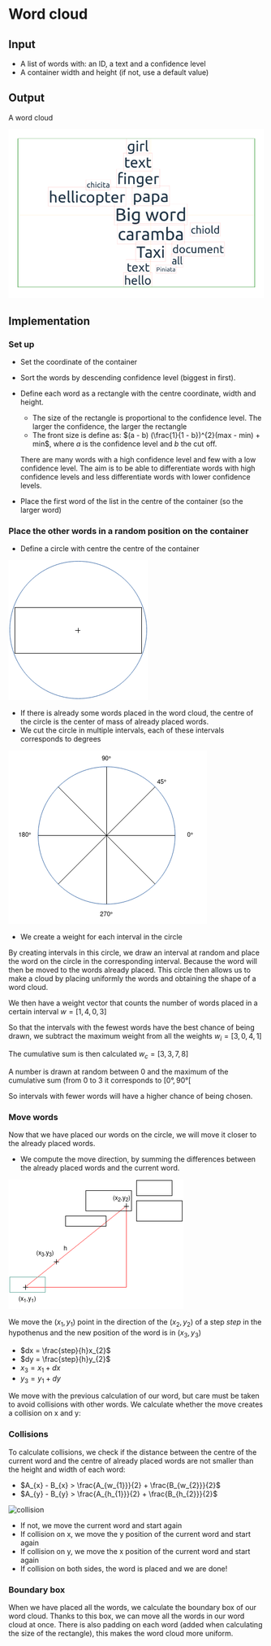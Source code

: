 # Word cloud

## Input

- A list of words with: an ID, a text and a confidence level  
- A container width and height (if not, use a default value)

## Output

A word cloud

![word_cloud](docs/word_cloud.png)

## Implementation

### Set up
- Set the coordinate of the container
- Sort the words by descending confidence level (biggest in first).
- Define each word as a rectangle with the centre coordinate, width and height.
  - The size of the rectangle is proportional to the confidence level. The larger the confidence, the larger the rectangle
  - The front size is define as: $(a - b) (\frac{1}{1 - b})^{2}(max - min) + min$, where $a$ is the confidence level and $b$ the cut off.
  
  There are many words with a high confidence level and few with a low confidence level. The aim is to be able to differentiate words with high confidence levels and less differentiate words with lower confidence levels. 
- Place the first word of the list in the centre of the container (so the larger word)

### Place the other words in a random position on the container
- Define a circle with centre the centre of the container

 ![container](docs/circleparent.png)

  - If there is already some words placed in the word cloud, the centre of the circle is the center of mass of already placed words.
- We cut the circle in multiple intervals, each of these intervals corresponds to degrees

![intervals](docs/circleintervals.png)

  - We create a weight for each interval in the circle
   
By creating intervals in this circle, we draw an interval at random and place the word on the circle in the corresponding interval.
Because the word will then be moved to the words already placed. This circle then allows us to make a cloud by placing uniformly the words and obtaining the shape of a word cloud.

We then have a weight vector that counts the number of words placed in a certain interval
$w = [1, 4, 0, 3]$

So that the intervals with the fewest words have the best chance of being drawn, we subtract the maximum weight from all the weights $w_{i} = [3, 0, 4, 1]$

The cumulative sum is then calculated $w_{c} = [3, 3, 7, 8]$

A number is drawn at random between 0 and the maximum of the cumulative sum (from 0 to 3 it corresponds to $[0°, 90°[$

So intervals with fewer words will have a higher chance of being chosen.

### Move words
Now that we have placed our words on the circle, we will move it closer to the already placed words.

- We compute the move direction, by summing the differences between the already placed words and the current word.

![moveWord](docs/moveword.drawio.png)

We move the $(x_{1}, y_{1})$ point in the direction of the $(x_{2}, y_{2})$ of a step $step$ in the hypothenus and the new position of the word is in $(x_{3}, y_{3})$
- $dx = \frac{step}{h}x_{2}$
- $dy = \frac{step}{h}y_{2}$
- $x_{3} = x_{1} + dx$
- $y_{3} = y_{1} + dy$


We move with the previous calculation of our word, but care must be taken to avoid collisions with other words.
We calculate whether the move creates a collision on x and y:

### Collisions
To calculate collisions, we check if the distance between the centre of the current word and the centre of already placed words are not smaller than the height and width of each word:
- $A_{x} - B_{x} > \frac{A_{w_{1}}}{2} + \frac{B_{w_{2}}}{2}$
- $A_{y} - B_{y} > \frac{A_{h_{1}}}{2} + \frac{B_{h_{2}}}{2}$

![collision](https://user-images.githubusercontent.com/43374563/232430419-666b03f3-3abe-492f-89d8-097a596b8ee6.png)


- If not, we move the current word and start again
- If collision on x, we move the y position of the current word and start again
- If collision on y, we move the x position of the current word and start again
- If collision on both sides, the word is placed and we are done!
  

### Boundary box
When we have placed all the words, we calculate the boundary box of our word cloud. Thanks to this box, we can move all the words in our word cloud at once.
There is also padding on each word (added when calculating the size of the rectangle), this makes the word cloud more uniform.
